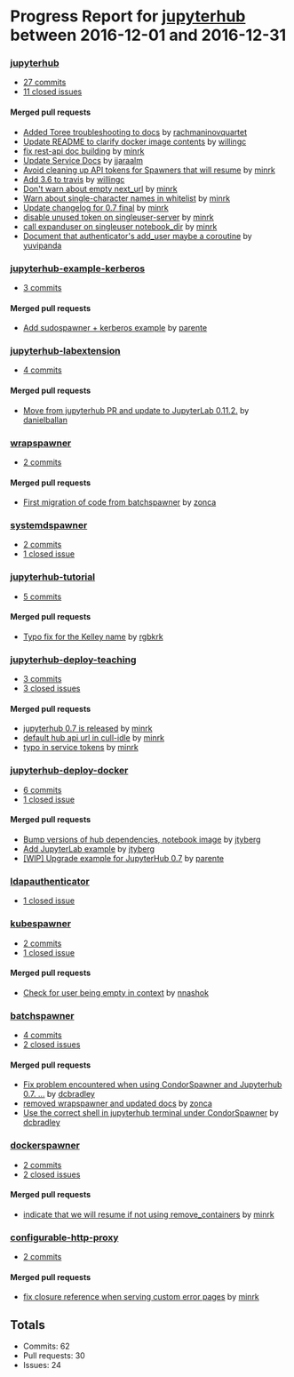 # Progress Report for [jupyterhub](https://github.com/jupyterhub) between 2016-12-01 and 2016-12-31
### [jupyterhub](https://github.com/jupyterhub/jupyterhub)
-  [27 commits](https://github.com/jupyterhub/jupyterhub/compare/master@%7B1480579200%7D...master@%7B1483171200%7D)
-  [11 closed  issues](https://github.com/jupyterhub/jupyterhub/issues?utf8=%E2%9C%93&q=is%3Aissue%20closed%3A2016-12-01..2016-12-31)
#### Merged pull requests
- [Added Toree troubleshooting to docs](https://github.com/jupyterhub/jupyterhub/pull/916) by [rachmaninovquartet](https://github.com/rachmaninovquartet)
- [Update README to clarify docker image contents](https://github.com/jupyterhub/jupyterhub/pull/915) by [willingc](https://github.com/willingc)
- [fix rest-api doc building](https://github.com/jupyterhub/jupyterhub/pull/914) by [minrk](https://github.com/minrk)
- [Update Service Docs](https://github.com/jupyterhub/jupyterhub/pull/911) by [jjaraalm](https://github.com/jjaraalm)
- [Avoid cleaning up API tokens for Spawners that will resume](https://github.com/jupyterhub/jupyterhub/pull/910) by [minrk](https://github.com/minrk)
- [Add 3.6 to travis](https://github.com/jupyterhub/jupyterhub/pull/909) by [willingc](https://github.com/willingc)
- [Don't warn about empty next_url](https://github.com/jupyterhub/jupyterhub/pull/902) by [minrk](https://github.com/minrk)
- [Warn about single-character names in whitelist](https://github.com/jupyterhub/jupyterhub/pull/896) by [minrk](https://github.com/minrk)
- [Update changelog for 0.7 final](https://github.com/jupyterhub/jupyterhub/pull/895) by [minrk](https://github.com/minrk)
- [disable unused token on singleuser-server](https://github.com/jupyterhub/jupyterhub/pull/894) by [minrk](https://github.com/minrk)
- [call expanduser on singleuser notebook_dir](https://github.com/jupyterhub/jupyterhub/pull/893) by [minrk](https://github.com/minrk)
- [Document that authenticator's add_user maybe a coroutine](https://github.com/jupyterhub/jupyterhub/pull/892) by [yuvipanda](https://github.com/yuvipanda)
### [jupyterhub-example-kerberos](https://github.com/jupyterhub/jupyterhub-example-kerberos)
-  [3 commits](https://github.com/jupyterhub/jupyterhub-example-kerberos/compare/master@%7B1480579200%7D...master@%7B1483171200%7D)
#### Merged pull requests
- [Add sudospawner + kerberos example](https://github.com/jupyterhub/jupyterhub-example-kerberos/pull/1) by [parente](https://github.com/parente)
### [jupyterhub-labextension](https://github.com/jupyterhub/jupyterhub-labextension)
-  [4 commits](https://github.com/jupyterhub/jupyterhub-labextension/compare/master@%7B1480579200%7D...master@%7B1483171200%7D)
#### Merged pull requests
- [Move from jupyterhub PR and update to JupyterLab 0.11.2.](https://github.com/jupyterhub/jupyterhub-labextension/pull/1) by [danielballan](https://github.com/danielballan)
### [wrapspawner](https://github.com/jupyterhub/wrapspawner)
-  [2 commits](https://github.com/jupyterhub/wrapspawner/compare/master@%7B1480579200%7D...master@%7B1483171200%7D)
#### Merged pull requests
- [First migration of code from batchspawner](https://github.com/jupyterhub/wrapspawner/pull/2) by [zonca](https://github.com/zonca)
### [systemdspawner](https://github.com/jupyterhub/systemdspawner)
-  [2 commits](https://github.com/jupyterhub/systemdspawner/compare/master@%7B1480579200%7D...master@%7B1483171200%7D)
-  [1 closed  issue](https://github.com/jupyterhub/systemdspawner/issues?utf8=%E2%9C%93&q=is%3Aissue%20closed%3A2016-12-01..2016-12-31)
### [jupyterhub-tutorial](https://github.com/jupyterhub/jupyterhub-tutorial)
-  [5 commits](https://github.com/jupyterhub/jupyterhub-tutorial/compare/master@%7B1480579200%7D...master@%7B1483171200%7D)
#### Merged pull requests
- [Typo fix for the Kelley name](https://github.com/jupyterhub/jupyterhub-tutorial/pull/14) by [rgbkrk](https://github.com/rgbkrk)
### [jupyterhub-deploy-teaching](https://github.com/jupyterhub/jupyterhub-deploy-teaching)
-  [3 commits](https://github.com/jupyterhub/jupyterhub-deploy-teaching/compare/master@%7B1480579200%7D...master@%7B1483171200%7D)
-  [3 closed  issues](https://github.com/jupyterhub/jupyterhub-deploy-teaching/issues?utf8=%E2%9C%93&q=is%3Aissue%20closed%3A2016-12-01..2016-12-31)
#### Merged pull requests
- [jupyterhub 0.7 is released](https://github.com/jupyterhub/jupyterhub-deploy-teaching/pull/45) by [minrk](https://github.com/minrk)
- [default hub api url in cull-idle](https://github.com/jupyterhub/jupyterhub-deploy-teaching/pull/43) by [minrk](https://github.com/minrk)
- [typo in service tokens](https://github.com/jupyterhub/jupyterhub-deploy-teaching/pull/42) by [minrk](https://github.com/minrk)
### [jupyterhub-deploy-docker](https://github.com/jupyterhub/jupyterhub-deploy-docker)
-  [6 commits](https://github.com/jupyterhub/jupyterhub-deploy-docker/compare/master@%7B1480579200%7D...master@%7B1483171200%7D)
-  [1 closed  issue](https://github.com/jupyterhub/jupyterhub-deploy-docker/issues?utf8=%E2%9C%93&q=is%3Aissue%20closed%3A2016-12-01..2016-12-31)
#### Merged pull requests
- [Bump versions of hub dependencies, notebook image](https://github.com/jupyterhub/jupyterhub-deploy-docker/pull/31) by [jtyberg](https://github.com/jtyberg)
- [Add JupyterLab example](https://github.com/jupyterhub/jupyterhub-deploy-docker/pull/27) by [jtyberg](https://github.com/jtyberg)
- [[WIP] Upgrade example for JupyterHub 0.7](https://github.com/jupyterhub/jupyterhub-deploy-docker/pull/24) by [parente](https://github.com/parente)
### [ldapauthenticator](https://github.com/jupyterhub/ldapauthenticator)
-  [1 closed  issue](https://github.com/jupyterhub/ldapauthenticator/issues?utf8=%E2%9C%93&q=is%3Aissue%20closed%3A2016-12-01..2016-12-31)
### [kubespawner](https://github.com/jupyterhub/kubespawner)
-  [2 commits](https://github.com/jupyterhub/kubespawner/compare/master@%7B1480579200%7D...master@%7B1483171200%7D)
-  [1 closed  issue](https://github.com/jupyterhub/kubespawner/issues?utf8=%E2%9C%93&q=is%3Aissue%20closed%3A2016-12-01..2016-12-31)
#### Merged pull requests
- [Check for user being empty in context](https://github.com/jupyterhub/kubespawner/pull/17) by [nnashok](https://github.com/nnashok)
### [batchspawner](https://github.com/jupyterhub/batchspawner)
-  [4 commits](https://github.com/jupyterhub/batchspawner/compare/master@%7B1480579200%7D...master@%7B1483171200%7D)
-  [2 closed  issues](https://github.com/jupyterhub/batchspawner/issues?utf8=%E2%9C%93&q=is%3Aissue%20closed%3A2016-12-01..2016-12-31)
#### Merged pull requests
- [Fix problem encountered when using CondorSpawner and Jupyterhub 0.7. …](https://github.com/jupyterhub/batchspawner/pull/22) by [dcbradley](https://github.com/dcbradley)
- [removed wrapspawner and updated docs](https://github.com/jupyterhub/batchspawner/pull/21) by [zonca](https://github.com/zonca)
- [Use the correct shell in jupyterhub terminal under CondorSpawner](https://github.com/jupyterhub/batchspawner/pull/19) by [dcbradley](https://github.com/dcbradley)
### [dockerspawner](https://github.com/jupyterhub/dockerspawner)
-  [2 commits](https://github.com/jupyterhub/dockerspawner/compare/master@%7B1480579200%7D...master@%7B1483171200%7D)
-  [2 closed  issues](https://github.com/jupyterhub/dockerspawner/issues?utf8=%E2%9C%93&q=is%3Aissue%20closed%3A2016-12-01..2016-12-31)
#### Merged pull requests
- [indicate that we will resume if not using remove_containers](https://github.com/jupyterhub/dockerspawner/pull/131) by [minrk](https://github.com/minrk)
### [configurable-http-proxy](https://github.com/jupyterhub/configurable-http-proxy)
-  [2 commits](https://github.com/jupyterhub/configurable-http-proxy/compare/master@%7B1480579200%7D...master@%7B1483171200%7D)
#### Merged pull requests
- [fix closure reference when serving custom error pages](https://github.com/jupyterhub/configurable-http-proxy/pull/91) by [minrk](https://github.com/minrk)
## Totals
- Commits: 62
- Pull requests: 30
- Issues: 24
